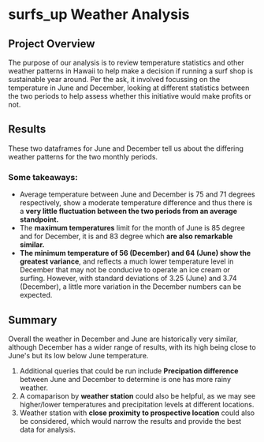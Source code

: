 # surfs_up Weather Analysis
## Project Overview
The purpose of our analysis is to review temperature statistics and other weather patterns in Hawaii to help make a decision if running a surf shop is sustainable year around. Per the ask, it involved focussing on the temperature in June and December, looking at different statistics between the two periods to help assess whether this initiative would make profits or not.

## Results
These two dataframes for June and December tell us about the differing weather patterns for the two monthly periods. 

### Some takeaways:
* Average temperature between June and December is 75 and 71 degrees respectively, show a moderate temperature difference and thus there is a **very little fluctuation between the two periods from an average standpoint.**
* The **maximum temperatures** limit for the month of June is 85 degree and for December, it is and 83 degree which **are also remarkable similar.**
* **The minimum temperature of 56 (December) and 64 (June) show the greatest variance**, and reflects a much lower temperature level in December that may not be conducive to operate an ice cream or surfing. However, with standard deviations of 3.25 (June) and 3.74 (December), a little more variation in the December numbers can be expected.

## Summary
Overall the weather in December and June are historically very similar, although December has a wider range of results, with its high being close to June's but its low below June temperature.
1. Additional queries that could be run include **Precipation difference** between June and December to determine is one has more rainy weather.
2. A comaparison by **weather station** could also be helpful, as we may see higher/lower temperatures and precipitation levels at different locations. 
3. Weather station with **close proximity to prospective location** could also be considered, which would narrow the results and provide the best data for analysis.
